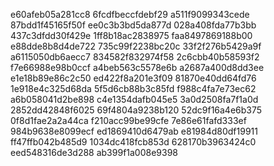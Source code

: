 e60afeb05a281cc8
6fcdfbeccfdebf29
a511f9099343cede
87bdd1f45165f50f
ee0c3b3bd5da877d
028a408fda77b3bb
437c3dfdd30f429e
1ff8b18ac2838975
faa8497869188b00
e88dde8b8d4de722
735c99f2238bc20c
33f2f276b5429a9f
a6115050db6aecc7
834582f832974f58
2c6cbb40b58593f2
f7e66988e98b0ccf
a4beb563c5578e6b
a2687a400d8dd3ee
e1e18b89e86c2c50
ed422f8a201e3f09
81870e40dd64fd76
1e918e4c325d68da
5f5d6cb88b3c85fd
f988c4fa7e73ec62
a6b058041d2be898
c4e1354dafb045e5
3a0d2508fa7f1a0d
2852dd42848f6025
69f4804a9238b120
52dc9f16a4e6b375
0f8d1fae2a2a44ca
f210acc99be99cfe
7e86e61fafd333ef
984b9638e8099ecf
ed1869410d6479ab
e81984d80df19911
ff47ffb042b485d9
1034dc418fcb853d
628170b3963424c0
eed548316de3d288
ab399f1a008e9398
